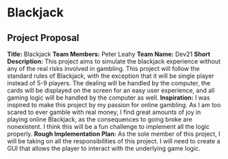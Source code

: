 # Blackjack

## Project Proposal
**Title:** Blackjack
**Team Members:** Peter Leahy
**Team Name:** Dev21
**Short Description:** This project aims to simulate the blackjack experience without any of the real risks involved in gambling. This project will follow the standard rules of Blackjack, with the exception that it will be single player instead of 5-9 players. The dealing will be handled by the computer,  the cards will be displayed on the screen for an easy user experience, and all gaming logic will be handled by the computer as well.
**Inspiration:** I was inspired to make this project by my passion for online gambling. As I am too scared to ever gamble with real money, I find great amounts of joy in playing online Blackjack, as the consequences to going broke are nonexistent. I think this will be a fun challenge to implement all the logic properly. 
**Rough Implementation Plan:** As the sole member of this project, I will be taking on all the responsibilities of this project. I will need to create a GUI that allows the player to interact with the underlying game logic. 

